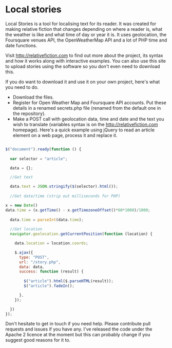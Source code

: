# Local stories

Local Stories is a tool for localising text for its reader. It was created for making relative fiction that changes depending on where a reader is, what the weather is like and what time of day or year it is. It uses geolocation, the Foursquare venues API, the OpenWeatherMap API and a lot of PHP time and date functions.

Visit http://relativefiction.com to find out more about the project, its syntax and how it works along with interactive examples. You can also use this site to upload stories using the software so you don't even need to download this.

If you do want to download it and use it on your own project, here's what you need to do.

* Download the files.
* Register for Open Weather Map and Foursquare API accounts. Put these details in a renamed secrets.php file (renamed from the default one in the repository).
* Make a POST call with geolocation data, time and date and the text you wish to translate (variables syntax is on the http://relativefiction.com homepage).  Here's a quick example using jQuery to read an article element on a web page, process it and replace it.

```javascript

$("document").ready(function () {
    
  var selector = "article";

  data = {};

  //Get text

  data.text = JSON.stringify($(selector).html());
      
  //Get date/time (strip out milliseconds for PHP)

x = new Date()
data.time = (x.getTime() - x.getTimezoneOffset()*60*1000)/1000;
  
  data.time = parseInt(data.time);
  
  //Get location
  navigator.geolocation.getCurrentPosition(function (location) {

    data.location = location.coords;

    $.ajax({
      type: "POST",
      url: "/story.php",
      data: data,
      success: function (result) {
  
        $("article").html($.parseHTML(result));
        $("article").fadeIn();

      },
    });

  })
});

```

Don't hesitate to get in touch if you need help. Please contribute pull requests and issues if you have any. I've released the code under the Apache 2 licence at the moment but this can probably change if you suggest good reasons for it to. 
